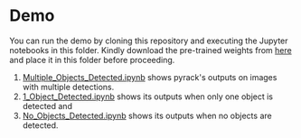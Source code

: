 # Demo

You can run the demo by cloning this repository and executing the Jupyter notebooks in this folder. Kindly download the pre-trained weights from [here](https://github.com/OlafenwaMoses/ImageAI/releases/download/1.0/resnet50_coco_best_v2.0.1.h5) and place it in this folder before proceeding. 

1) [Multiple_Objects_Detected.ipynb](https://github.com/sidvenkat1988/pyrack/blob/master/Demo/Multiple_Objects_Detected.ipynb) shows pyrack's outputs on images with multiple detections.
2) [1_Object_Detected.ipynb](https://github.com/sidvenkat1988/pyrack/blob/master/Demo/1_Object_Detected.ipynb) shows its outputs when only one object is detected and
3) [No_Objects_Detected.ipynb](https://github.com/sidvenkat1988/pyrack/blob/master/Demo/No_Objects_Detected.ipynb) shows its outputs when no objects are detected.
